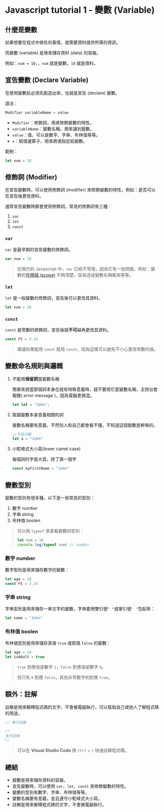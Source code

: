 # Javascript tutorial 1 - 變數 (Variable)

## 什麼是變數

如果想要在程式中做任何事情，就需要資料提供所需的資訊。

而變數 (variable) 是用來儲存資料 (data) 的容器。

例如：`num = 18;`，`num` 就是變數，`18` 就是資料。

## 宣告變數 (Declare Variable)

在使用變數前必須先創造出來，也就是宣告 (declare) 變數。

語法：

```js
Modifier variableName = value
```

- `Modifier`：修飾詞，用來修飾變數的特性。
- `variableName`：變數名稱，用來識別變數。
- `value`：值，可以是數字、字串、布林值等等。
- `=`：賦值運算子，用來將值指定給變數。

範例：

```js
let num = 18
```

## 修飾詞 (Modifier)

在宣告變數時，可以使用修飾詞 (modifier) 來修飾變數的特性，例如：是否可以在宣告後更改資料。

通常宣告變數時都會使用修飾詞，常見的修飾詞有三種：

1. `var`
2. `let`
3. `const`

### `var`

`var` 是最早期的宣告變數的修飾詞。

```js
var num = 18
```

> 在現代的 Javascript 中，`var` 已經不常用，因為它有一些問題，例如：變數的[作用域 (scope)](https://hackmd.io/lmBa4uFoQaipvVoP3tfDNg) 不夠清楚，容易造成變數名稱衝突等等。

### `let`

`let` 是一般變數的修飾詞，宣告後可以更改其資料。

```js
let num = 18
```

### `const`

`const` 是常數的修飾詞，宣告後就**不可以**再更改其資料。

```js
const PI = 3.14
```

> 建議如果能用 `const` 就用 `const`，因為這樣可以避免不小心更改常數的值。

## 變數命名規則與邏輯

1. 不能用**保留詞**當變數名稱

   簡單來說當那個詞本身在就有特殊意義時，就不要用它當變數名稱，主控台會報錯( error message )，因為電腦會搞混。

   ```js
   let let = "John";
   ```

2. 取跟變數本身意義相關的詞

   變數名稱要有意義，不然別人和自己都會看不懂，不知道這個變數是幹嘛的。

   ```js
   //不良示範
   let a = "John"
   ```

3. 小駝峰式大小寫(lower camel case)

   每個詞的字首大寫，除了第一個字

   ```js
   const myFirstName = "John"
   ```

## 變數型別

變數的型別有很多種，以下是一些常見的型別：

1. 數字 number
2. 字串 string
3. 布林值 boolen

> 可以用 `typeof` 來查看變數的型別：
>
> ```js
> let num = 18
> console.log(typeof num) // number
> ```

### 數字 number

數字型別是用來儲存數字的變數：

```js
let age = 18
const PI = 3.14
```

### 字串 string

字串型別是用來儲存一串文字的變數，字串要用雙引號`" "`或單引號`' '`包起來：

```js
let name = "John"
```

### 布林值 boolen

布林值型別是用來儲存真值 `true` 或假值 `false` 的變數：

```js
let age = 18
let isAdult = true
```

> `true` 對應值是數字 `1`，`false` 對應值是數字 `0`。
>
> 但只有 `0` 對應 `false`，其他非零數字則對應 `true`。

## 額外：註解

註解是用來解釋程式碼的文字，不會被電腦執行，可以幫助自己或他人了解程式碼的用途。

```js
// 單行註解

/*
多行註解
*/
```

> 可以在 **Visual Studio Code** 用 `Ctrl` + `/` 快速註解程式碼。

## 總結

- 變數是用來儲存資料的容器。
- 宣告變數時，可以使用 `var`、`let`、`const` 來修飾變數的特性。
- 變數的型別有數字、字串、布林值等等。
- 變數名稱要有意義，並且遵守小駝峰式大小寫。
- 註解是用來解釋程式碼的文字，不會被電腦執行。
